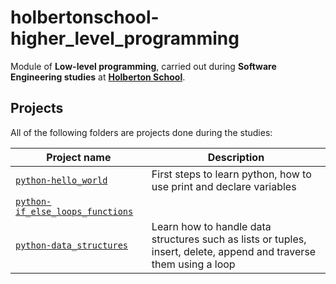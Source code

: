# holbertonschool-higher_level_programming

Module of **Low-level programming**, carried out during **Software Engineering studies** at **[Holberton School](https://www.holbertonschool.com/)**.


## Projects
All of the following folders are projects done during the studies:

| Project name | Description |
| ------------ | ----------- |
|[`python-hello_world`](https://github.com/Andres98100/holbertonschool-higher_level_programming/tree/main/python-hello_world)| First steps to learn python, how to use print and declare variables | Learn how to handle loops and conditionals so that you can run through a list and print all its elements
|[`python-if_else_loops_functions`](https://github.com/Andres98100/holbertonschool-higher_level_programming/tree/main/python-if_else_loops_functions)| 
|[`python-data_structures`](https://github.com/Andres98100/holbertonschool-higher_level_programming/tree/main/python-data_structures)| Learn how to handle data structures such as lists or tuples, insert, delete, append and traverse them using a loop
